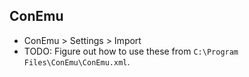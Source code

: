 ## ConEmu

* ConEmu > Settings > Import
* TODO: Figure out how to use these from `C:\Program Files\ConEmu\ConEmu.xml`.   
    
